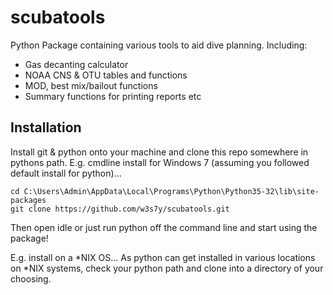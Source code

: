 # scubatools
Python Package containing various tools to aid dive planning.  Including:
* Gas decanting calculator
* NOAA CNS & OTU tables and functions
* MOD, best mix/bailout functions
* Summary functions for printing reports etc

## Installation
Install git & python onto your machine and clone this repo somewhere in pythons path. 
E.g. cmdline install for Windows 7 (assuming you followed default install for python)...

    cd C:\Users\Admin\AppData\Local\Programs\Python\Python35-32\lib\site-packages
    git clone https://github.com/w3s7y/scubatools.git

Then open idle or just run python off the command line and start using the package!

E.g. install on a *NIX OS...
As python can get installed in various locations on *NIX systems, check your python path and clone into a directory of your choosing.
